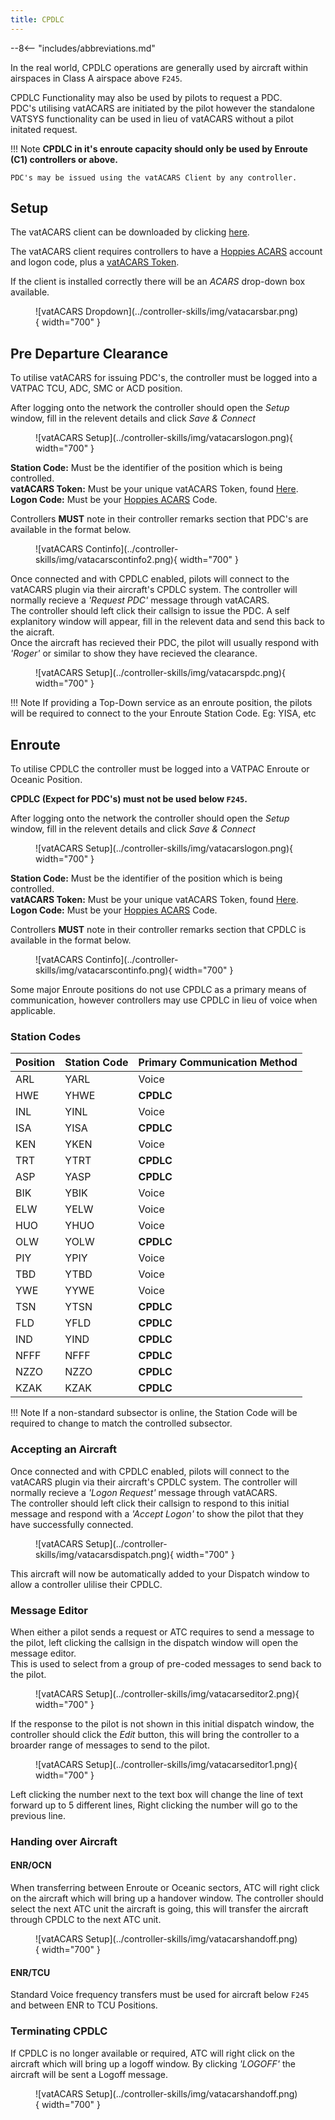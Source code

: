 ```yaml
---
title: CPDLC
---
```


--8<-- "includes/abbreviations.md"

In the real world, CPDLC operations are generally used by aircraft within airspaces in Class A airspace above `F245`.

CPDLC Functionality may also be used by pilots to request a PDC.    
PDC's utilising vatACARS are initiated by the pilot however the standalone VATSYS functionality can be used in lieu of vatACARS without a pilot initated request.

!!! Note
    **CPDLC in it's enroute capacity should only be used by Enroute (C1) controllers or above.**

    PDC's may be issued using the vatACARS Client by any controller.

## Setup

The vatACARS client can be downloaded by clicking [here](https://vatacars.com/).  

The vatACARS client requires controllers to have a [Hoppies ACARS](https://www.hoppie.nl/acars/system/register.html) account and logon code, plus a [vatACARS Token](https://vatacars.com/me).

If the client is installed correctly there will be an *ACARS* drop-down box available.

<figure markdown>
![vatACARS Dropdown](../controller-skills/img/vatacarsbar.png){ width="700" }
</figure>

## Pre Departure Clearance

To utilise vatACARS for issuing PDC's, the controller must be logged into a VATPAC TCU, ADC, SMC or ACD position.

After logging onto the network the controller should open the *Setup* window, fill in the relevent details and click *Save & Connect*

<figure markdown>
![vatACARS Setup](../controller-skills/img/vatacarslogon.png){ width="700" }
</figure>

**Station Code:** Must be the identifier of the position which is being controlled.          
**vatACARS Token:** Must be your unique vatACARS Token, found [Here](https://vatacars.com/me).          
**Logon Code:** Must be your [Hoppies ACARS](https://www.hoppie.nl/acars/system/register.html) Code.            

Controllers **MUST** note in their controller remarks section that PDC's are available in the format below.

<figure markdown>
![vatACARS Continfo](../controller-skills/img/vatacarscontinfo2.png){ width="700" }
</figure>

Once connected and with CPDLC enabled, pilots will connect to the vatACARS plugin via their aircraft's CPDLC system. The controller will normally recieve a *'Request PDC'* message through vatACARS.         
The controller should left click their callsign to issue the PDC. A self explanitory window will appear, fill in the relevent data and send this back to the aicraft.       
Once the aircraft has recieved their PDC, the pilot will usually respond with *'Roger'* or similar to show they have recieved the clearance. 

<figure markdown>
![vatACARS Setup](../controller-skills/img/vatacarspdc.png){ width="700" }
</figure>

!!! Note
    If providing a Top-Down service as an enroute position, the pilots will be required to connect to the your Enroute Station Code. Eg: YISA, etc

## Enroute

To utilise CPDLC the controller must be logged into a VATPAC Enroute or Oceanic Position.

**CPDLC (Expect for PDC's) must not be used below `F245`.**

After logging onto the network the controller should open the *Setup* window, fill in the relevent details and click *Save & Connect*

<figure markdown>
![vatACARS Setup](../controller-skills/img/vatacarslogon.png){ width="700" }
</figure>

**Station Code:** Must be the identifier of the position which is being controlled.          
**vatACARS Token:** Must be your unique vatACARS Token, found [Here](https://vatacars.com/me).          
**Logon Code:** Must be your [Hoppies ACARS](https://www.hoppie.nl/acars/system/register.html) Code.            

Controllers **MUST** note in their controller remarks section that CPDLC is available in the format below.

<figure markdown>
![vatACARS Continfo](../controller-skills/img/vatacarscontinfo.png){ width="700" }
</figure>

Some major Enroute positions do not use CPDLC as a primary means of communication, however controllers may use CPDLC in lieu of voice when applicable.

### Station Codes

| Position | Station Code | Primary Communication Method |
| --- | ---- | ----- |
| ARL | YARL | Voice |
| HWE | YHWE | **CPDLC** |
| INL | YINL | Voice |
| ISA | YISA | **CPDLC** |
| KEN | YKEN | Voice |
| TRT | YTRT | **CPDLC** |
| ASP | YASP | **CPDLC** |
| BIK | YBIK | Voice |
| ELW | YELW | Voice |
| HUO | YHUO | Voice |
| OLW | YOLW | **CPDLC** |
| PIY | YPIY | Voice |
| TBD | YTBD | Voice |
| YWE | YYWE | Voice |
| TSN | YTSN | **CPDLC** |
| FLD | YFLD | **CPDLC** |
| IND | YIND | **CPDLC** |
| NFFF | NFFF | **CPDLC** |
| NZZO | NZZO | **CPDLC** |
| KZAK | KZAK | **CPDLC** |

!!! Note
    If a non-standard subsector is online, the Station Code will be required to change to match the controlled subsector.

### Accepting an Aircraft

Once connected and with CPDLC enabled, pilots will connect to the vatACARS plugin via their aircraft's CPDLC system. The controller will normally recieve a *'Logon Request'* message through vatACARS.         
The controller should left click their callsign to respond to this initial message and respond with a *'Accept Logon'*  to show the pilot that they have successfully connected. 

<figure markdown>
![vatACARS Setup](../controller-skills/img/vatacarsdispatch.png){ width="700" }
</figure>

This aircraft will now be automatically added to your Dispatch window to allow a controller ulilise their CPDLC.

### Message Editor

When either a pilot sends a request or ATC requires to send a message to the pilot, left clicking the callsign in the dispatch window will open the message editor.         
This is used to select from a group of pre-coded messages to send back to the pilot.        

<figure markdown>
![vatACARS Setup](../controller-skills/img/vatacarseditor2.png){ width="700" }
</figure>

If the response to the pilot is not shown in this initial dispatch window, the controller should click the *Edit* button, this will bring the controller to a broarder range of messages to send to the pilot.

<figure markdown>
![vatACARS Setup](../controller-skills/img/vatacarseditor1.png){ width="700" }
</figure>

Left clicking the number next to the text box will change the line of text forward up to 5 different lines, Right clicking the number will go to the previous line. 

### Handing over Aircraft

#### ENR/OCN

When transferring between Enroute or Oceanic sectors, ATC will right click on the aircraft which will bring up a handover window. The controller should select the next ATC unit the aircraft is going, this will transfer the aircraft through CPDLC to the next ATC unit.

<figure markdown>
![vatACARS Setup](../controller-skills/img/vatacarshandoff.png){ width="700" }
</figure>

#### ENR/TCU

Standard Voice frequency transfers must be used for aircraft below `F245` and between ENR to TCU Positions. 

### Terminating CPDLC

If CPDLC is no longer available or required, ATC will right click on the aircraft which will bring up a logoff window. By clicking *'LOGOFF'* the aircraft will be sent a Logoff message.

<figure markdown>
![vatACARS Setup](../controller-skills/img/vatacarshandoff.png){ width="700" }
</figure>